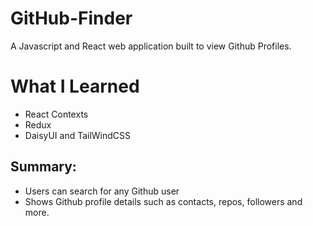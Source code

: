 # GitHub-Finder
A Javascript and React web application built to view Github Profiles.

# What I Learned
* React Contexts
* Redux
* DaisyUI and TailWindCSS

## Summary:
* Users can search for any Github user
* Shows Github profile details such as contacts, repos, followers and more.
